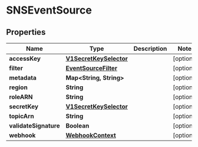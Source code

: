 

# SNSEventSource

## Properties

Name | Type | Description | Notes
------------ | ------------- | ------------- | -------------
**accessKey** | [**V1SecretKeySelector**](V1SecretKeySelector.md) |  |  [optional]
**filter** | [**EventSourceFilter**](EventSourceFilter.md) |  |  [optional]
**metadata** | **Map&lt;String, String&gt;** |  |  [optional]
**region** | **String** |  |  [optional]
**roleARN** | **String** |  |  [optional]
**secretKey** | [**V1SecretKeySelector**](V1SecretKeySelector.md) |  |  [optional]
**topicArn** | **String** |  |  [optional]
**validateSignature** | **Boolean** |  |  [optional]
**webhook** | [**WebhookContext**](WebhookContext.md) |  |  [optional]



